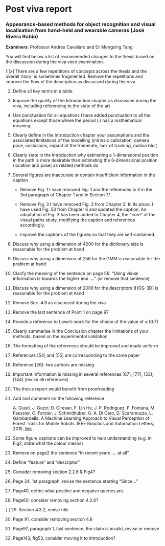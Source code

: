 # Post viva report 

### Appearance-based methods for object recognition and visual localisation from hand-held and wearable cameras (José Rivera Rubio)

**Examiners**: Professor Andrea Cavallaro and Dr Mengxing Tang


You will find below a list of recommended changes to the thesis based on the discussion during the viva voce examination.


1.[x] There are a few repetitions of concepts across the thesis and the overall ‘story’ is sometimes fragmented. Remove the repetitions and improve the flow of the description as discussed during the viva.

2. Define all key terms in a table

3. Improve the quality of the Introduction chapter as discussed during the viva, including referencing to the state of the art

4. Use punctuation for all equations
I have added punctuation to all the equations except those where the period (.) has a mathematical meaning.

5. Clearly define in the Introduction chapter your assumptions and the associated limitations of the modelling (intrinsic calibration, camera pose, occlusions, impact of the framerate, lack of tracking, motion blur)

6. Clearly state in the Introduction why estimating a 1-dimensional position in the path is more desirable than estimating the 6-dimensional position (location and pose) as related methods do 

7. Several figures are inaccurate or contain insufficient information in the caption

    - Remove Fig. 1
      I have removed Fig. 1 and the references to it in the 3rd paragraph of Chapter 1 and in Section 7.1.

    - Remove Fig. 3 
      I have removed Fig. 3 from Chapter 2. In its place, I have used Fig. 53 from Chapter 6 and updated the caption. An adaptation of Fig. 3 has been added to Chapter 4, the "core" of the visual paths study, modifying the caption and references accordingly.
  
    - Improve the captions of the figures so that they are self-contained.

8. Discuss why using a dimension of 4000 for the dictionary size is reasonable for the problem at hand

9. Discuss why using a dimension of 256 for the GMM is reasonable for the problem at hand

10. Clarify the meaning of the sentence on page 56: “Using visual information is towards the higher end ….” (or remove that sentence) 

11. Discuss why using a dimension of 2000 for the descriptors (HOG-3D) is reasonable for the problem at hand

12. Remove Sec. 4.8 as discussed during the viva

13. Remove the last sentence of Point 1 on page 97 

14. Provide a reference to Lowe’s work for the choice of the value of $\alpha$ (0.7)

15. Clearly summarise in the Conclusion chapter the limitations of your methods, based on the experimental validation 

16. The formatting of the references should be improved and made uniform 

17. References [54] and [55] are corresponding to the same paper

18. Reference [26]: two authors are missing

19. Important information is missing in several references [87], [77], [33], [144] (revise all references)

20. The thesis report would benefit from proofreading

21. Add and comment on the following reference

    A. Giusti, J. Guzzi, D. Ciresan, F. Lin He, J. P. Rodriguez, F. Fontana, M. Faessler, C. Forster, J. Schmidhuber, G. A. Di Caro, D. Scaramuzza, L. Gambardella. A Machine Learning Approach to Visual Perception of Forest Trails for Mobile Robots. IEEE Robotics and Automation Letters, 2015. [link](http://ieeexplore.ieee.org/xpl/articleDetails.jsp?reload=true&arnumber=7358076)

22. Some figure captions can be improved to help understanding (e.g. in Fig2, state what the colour means)

23. Remove on page2 the sentence “In recent years …. at all” 

24. Define “feature” and “descriptor”

25. Consider removing section 2.2.6 & Fig4?

26. Page 24, 1st paragraph, revise the sentence starting “Since…”

27. Page40, define what positive and negative queries are.

28. Page60: consider removing section 4.2.6?

[  ] 29. Section 4.3.2, revise title

30. Page 91, consider removing section 4.8

31. Page97, paragraph 1, last sentence, the claim is invalid, revise or remove

32. Page143, fig53, consider moving it to introduction?

